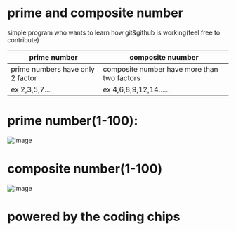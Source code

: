 # prime and composite number
simple program who wants to learn how git&amp;github is working(feel free to contribute)
 
prime number|composite nuumber
------------|----------------
prime numbers have only 2 factor|composite number have more than two factors
ex  2,3,5,7....|ex 4,6,8,9,12,14......

# prime number(1-100):
![image](https://user-images.githubusercontent.com/69362726/89987159-34acc180-dc9b-11ea-93e2-2ff57f9028ff.png)
# composite number(1-100)
![image](https://user-images.githubusercontent.com/69362726/89987573-e8ae4c80-dc9b-11ea-8514-1df1644ac740.png)
# powered by the coding chips







